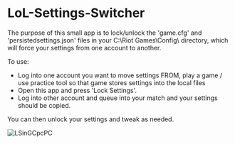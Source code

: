 # LoL-Settings-Switcher

The purpose of this small app is to lock/unlock the 'game.cfg' and 'persistedsettings.json' files in your C:\Riot Games\Config\ directory, which will force your settings from one account to another.

To use: 
- Log into one account you want to move settings FROM, play a game / use practice tool so that game stores settings into the local files
- Open this app and press 'Lock Settings'. 
- Log into other account and queue into your match and your settings should be copied. 

You can then unlock your settings and tweak as needed. 

![LSinGCpcPC](https://github.com/drobin04/LoL-Settings-Switcher/assets/90974129/2e3db33d-2d38-4b47-bf6a-5d3d32855806)
